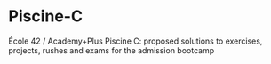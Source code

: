 # Piscine-C
École 42 / Academy+Plus Piscine C: proposed solutions to exercises, projects, rushes and exams for the admission bootcamp
